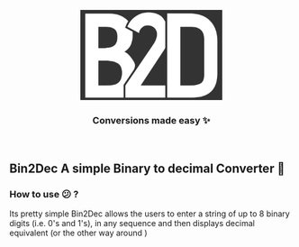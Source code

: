 <p align="center">

<img src="./images/B2D.png" width="50%" height="50%">

<h3 align="center">Conversions made easy ✨</h3>
<br/>
</p>


## Bin2Dec A simple Binary to decimal Converter 🍒

### How to use 😕 ?

Its pretty simple Bin2Dec allows the users to enter a string of up to 8 binary digits (i.e. 0's and 1's), in any sequence and then displays decimal equivalent (or the other way around )
